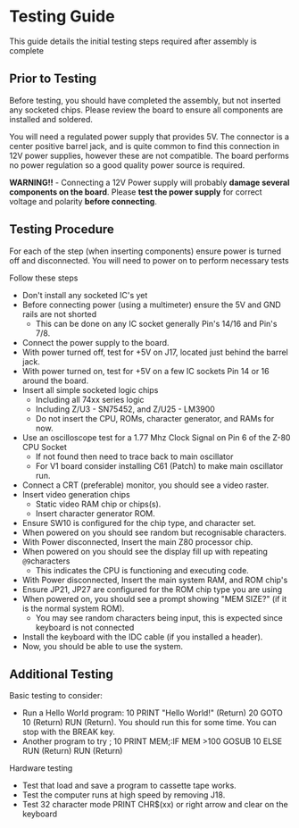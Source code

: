 
# Testing Guide

This guide details the initial testing steps required after assembly is complete

## Prior to Testing

Before testing, you should have completed the assembly, but not inserted any socketed chips.
Please review the board to ensure all components are installed and soldered.

You will need a regulated power supply that provides 5V. The connector is a center positive
barrel jack, and is quite common to find this connection in 12V power supplies, however these are not
compatible. The board performs no power regulation so a good quality power source is required.

**WARNING!!** - Connecting a 12V Power supply will probably **damage several components on the board**.
Please **test the power supply** for correct voltage and polarity **before connecting**.

## Testing Procedure

For each of the step (when inserting components) ensure power is turned off and disconnected.
You will need to power on to perform necessary tests

Follow these steps
- Don't install any socketed IC's yet
- Before connecting power (using a multimeter) ensure the 5V and GND rails are not shorted
    - This can be done on any IC socket generally Pin's 14/16 and Pin's 7/8.
- Connect the power supply to the board.
- With power turned off, test for +5V on J17, located just behind the barrel jack.
- With power turned on, test for +5V on a few IC sockets Pin 14 or 16 around the board.
- Insert all simple socketed logic chips
    - Including all 74xx series logic
    - Including Z/U3 - SN75452, and Z/U25 - LM3900
    - Do not insert the CPU, ROMs, character generator, and RAMs for now.
- Use an oscilloscope test for a 1.77 Mhz Clock Signal on Pin 6 of the Z-80 CPU Socket
    - If not found then need to trace back to main oscillator
    - For V1 board consider installing C61 (Patch) to make main oscillator run.
- Connect a CRT (preferable) monitor, you should see a video raster.
- Insert video generation chips
    - Static video RAM chip or chips(s).
    - Insert character generator ROM.
- Ensure SW10 is configured for the chip type, and character set.
- When powered on you should see random but recognisable characters.
- With Power disconnected, Insert the main Z80 processor chip.
- When powered on you should see the display fill up with repeating `@9`characters
    - This indicates the CPU is functioning and executing code.
- With Power disconnected, Insert the main system RAM, and ROM chip's
- Ensure JP21, JP27 are configured for the ROM chip type you are using
- When powered on, you should see a prompt showing "MEM SIZE?" (if it is the normal system ROM).
    - You may see random characters being input, this is expected since keyboard is not connected
- Install the keyboard with the IDC cable (if you installed a header).
- Now, you should be able to use the system.

## Additional Testing

Basic testing to consider:
- Run a Hello World program: 10 PRINT "Hello World!" (Return) 20 GOTO 10 (Return) RUN (Return).
  You should run this for some time. You can stop with the BREAK key.
- Another program to try ; 10 PRINT MEM;:IF MEM >100 GOSUB 10 ELSE RUN (Return) RUN (Return)

Hardware testing
- Test that load and save a program to cassette tape works.
- Test the computer runs at high speed by removing J18.
- Test 32 character mode PRINT CHR$(xx) or right arrow and clear on the keyboard
